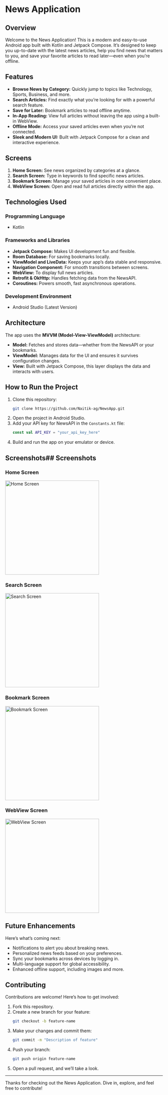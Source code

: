 # News Application

## Overview
Welcome to the News Application! This is a modern and easy-to-use Android app built with Kotlin and Jetpack Compose. It’s designed to keep you up-to-date with the latest news articles, help you find news that matters to you, and save your favorite articles to read later—even when you’re offline. 

## Features
- **Browse News by Category:** Quickly jump to topics like Technology, Sports, Business, and more.
- **Search Articles:** Find exactly what you’re looking for with a powerful search feature.
- **Save for Later:** Bookmark articles to read offline anytime.
- **In-App Reading:** View full articles without leaving the app using a built-in WebView.
- **Offline Mode:** Access your saved articles even when you’re not connected.
- **Sleek and Modern UI:** Built with Jetpack Compose for a clean and interactive experience.

## Screens
1. **Home Screen:** See news organized by categories at a glance.
2. **Search Screen:** Type in keywords to find specific news articles.
3. **Bookmark Screen:** Manage your saved articles in one convenient place.
4. **WebView Screen:** Open and read full articles directly within the app.

## Technologies Used
### Programming Language
- Kotlin

### Frameworks and Libraries
- **Jetpack Compose:** Makes UI development fun and flexible.
- **Room Database:** For saving bookmarks locally.
- **ViewModel and LiveData:** Keeps your app’s data stable and responsive.
- **Navigation Component:** For smooth transitions between screens.
- **WebView:** To display full news articles.
- **Retrofit & OkHttp:** Handles fetching data from the NewsAPI.
- **Coroutines:** Powers smooth, fast asynchronous operations.

### Development Environment
- Android Studio (Latest Version)

## Architecture
The app uses the **MVVM (Model-View-ViewModel)** architecture:
- **Model:** Fetches and stores data—whether from the NewsAPI or your bookmarks.
- **ViewModel:** Manages data for the UI and ensures it survives configuration changes.
- **View:** Built with Jetpack Compose, this layer displays the data and interacts with users.

## How to Run the Project
1. Clone this repository:
   ```bash
   git clone https://github.com/Naitik-ag/NewsApp.git
   ```
2. Open the project in Android Studio.
3. Add your API key for NewsAPI in the `Constants.kt` file:
   ```kotlin
   const val API_KEY = "your_api_key_here"
   ```
4. Build and run the app on your emulator or device.

## Screenshots## Screenshots

### Home Screen
<img src="screenshots/home_screen.png" alt="Home Screen" width="300"/>

### Search Screen
<img src="screenshots/search_screen.png" alt="Search Screen" width="300"/>

### Bookmark Screen
<img src="screenshots/bookmark_screen.png" alt="Bookmark Screen" width="300"/>

### WebView Screen
<img src="screenshots/webview_screen.png" alt="WebView Screen" width="300"/>


## Future Enhancements
Here’s what’s coming next:
- Notifications to alert you about breaking news.
- Personalized news feeds based on your preferences.
- Sync your bookmarks across devices by logging in.
- Multi-language support for global accessibility.
- Enhanced offline support, including images and more.

## Contributing
Contributions are welcome! Here’s how to get involved:
1. Fork this repository.
2. Create a new branch for your feature:
   ```bash
   git checkout -b feature-name
   ```
3. Make your changes and commit them:
   ```bash
   git commit -m "Description of feature"
   ```
4. Push your branch:
   ```bash
   git push origin feature-name
   ```
5. Open a pull request, and we’ll take a look.

---
Thanks for checking out the News Application. Dive in, explore, and feel free to contribute!
